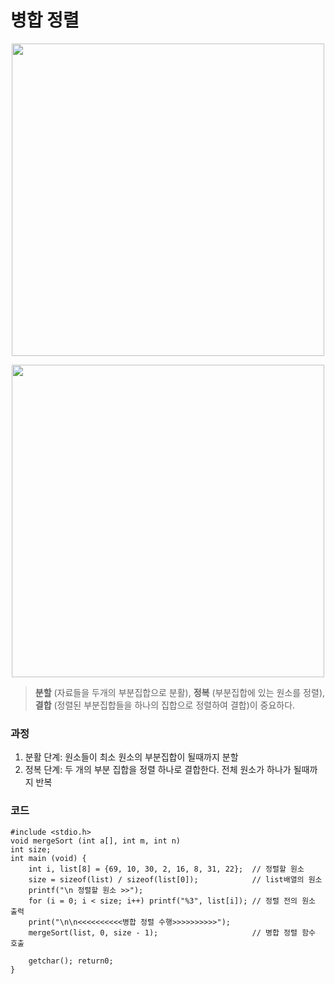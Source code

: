 # 병합 정렬

<p align="center">
 <img src="https://blog.kakaocdn.net/dn/cGGmSI/btrJ70BiCLE/rqEPArt3AJMpp9u0tKsnL0/img.gif" width="500">
</p>

<p align="center">
 <img src="https://images.velog.io/images/devjade/post/e65e83c6-0984-4df9-9a7b-51ff8046a3a1/image.png" width="500">
</p>

> **분할** (자료들을 두개의 부분집합으로 분활), **정복** (부분집합에 있는 원소를 정렬), **결합** (정렬된 부분집합들을 하나의 집합으로 정렬하여 결합)이 중요하다.

### 과정
1. 분활 단계: 원소들이 최소 원소의 부분집합이 될때까지 분할
2. 정복 단계: 두 개의 부분 집합을 정렬 하나로 결합한다. 전체 원소가 하나가 될때까지 반복

### 코드
```
#include <stdio.h>
void mergeSort (int a[], int m, int n)
int size;
int main (void) {
    int i, list[8] = {69, 10, 30, 2, 16, 8, 31, 22};  // 정렬할 원소
    size = sizeof(list) / sizeof(list[0]);            // list배열의 원소
    printf("\n 정렬할 원소 >>");
    for (i = 0; i < size; i++) printf("%3", list[i]); // 정렬 전의 원소 출력
    print("\n\n<<<<<<<<<<병합 정렬 수행>>>>>>>>>>");
    mergeSort(list, 0, size - 1);                     // 병합 정렬 함수 호출

    getchar(); return0;
}
```